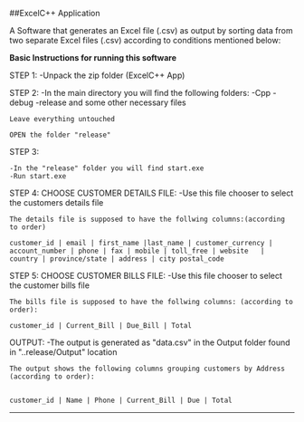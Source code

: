 ##ExcelC++ Application

A Software that generates an Excel file (.csv) as output by sorting data from two separate Excel files (.csv) according to conditions mentioned below:


**Basic Instructions for running this software**


STEP 1:
-Unpack the zip folder (ExcelC++ App)



STEP 2:
-In the main directory you will find the following folders:
	-Cpp
	-debug
	-release
and some other necessary files
	
	Leave everything untouched
	
	OPEN the folder "release"



STEP 3:

	-In the "release" folder you will find start.exe
	-Run start.exe



STEP 4:
	CHOOSE CUSTOMER DETAILS FILE:
	-Use this file chooser to select the customers details file 
	
	The details file is supposed to have the follwing columns:(according to order)
	
	customer_id | email | first_name |last_name | customer_currency | account_number | phone | fax | mobile | toll_free | website 	| country | province/state | address | city postal_code




STEP 5:
	CHOOSE CUSTOMER BILLS FILE:
	-Use this file chooser to select the customer bills file
	
	The bills file is supposed to have the follwing columns: (according to order):
	
	customer_id | Current_Bill | Due_Bill | Total



OUTPUT:
	-The output is generated as "data.csv" in the Output folder found in "..release/Output" location

	The output shows the following columns grouping customers by Address (according to order):


	customer_id | Name | Phone | Current_Bill | Due | Total 

-------------------------------------------------------------


